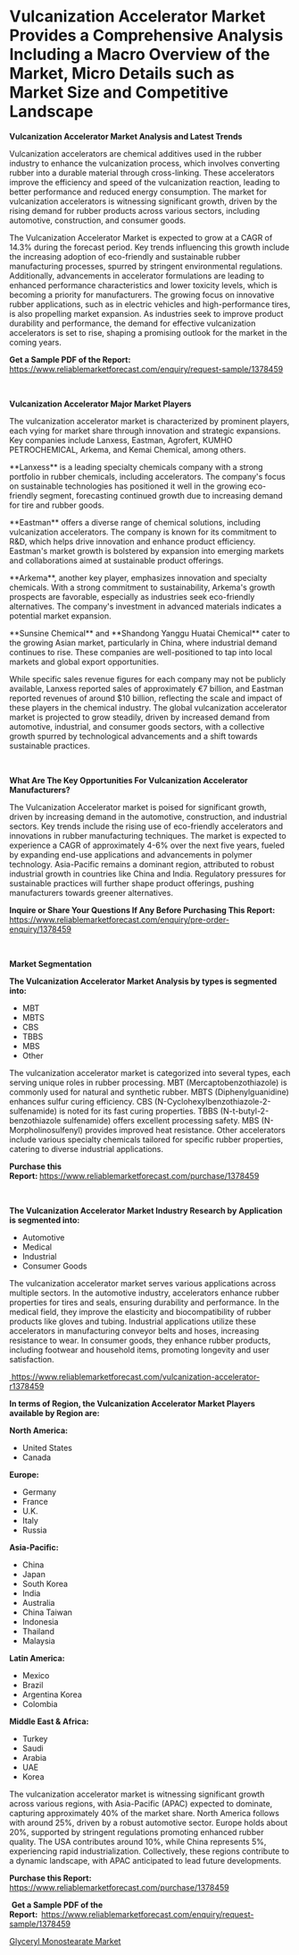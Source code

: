 <p><h1>Vulcanization Accelerator Market Provides a Comprehensive Analysis Including a Macro Overview of the Market, Micro Details such as Market Size and Competitive Landscape</h1></p><p><strong>Vulcanization Accelerator Market Analysis and Latest Trends</strong></p>
<p><p>Vulcanization accelerators are chemical additives used in the rubber industry to enhance the vulcanization process, which involves converting rubber into a durable material through cross-linking. These accelerators improve the efficiency and speed of the vulcanization reaction, leading to better performance and reduced energy consumption. The market for vulcanization accelerators is witnessing significant growth, driven by the rising demand for rubber products across various sectors, including automotive, construction, and consumer goods.</p><p>The Vulcanization Accelerator Market is expected to grow at a CAGR of 14.3% during the forecast period. Key trends influencing this growth include the increasing adoption of eco-friendly and sustainable rubber manufacturing processes, spurred by stringent environmental regulations. Additionally, advancements in accelerator formulations are leading to enhanced performance characteristics and lower toxicity levels, which is becoming a priority for manufacturers. The growing focus on innovative rubber applications, such as in electric vehicles and high-performance tires, is also propelling market expansion. As industries seek to improve product durability and performance, the demand for effective vulcanization accelerators is set to rise, shaping a promising outlook for the market in the coming years.</p></p>
<p><strong>Get a Sample PDF of the Report:&nbsp;</strong> <a href="https://www.reliablemarketforecast.com/enquiry/request-sample/1378459?utm_campaign=1110&utm_medium=2&utm_source=Github&utm_content=ia&utm_term=06022025&utm_id=vulcanization-accelerator">https://www.reliablemarketforecast.com/enquiry/request-sample/1378459</a></p>
<p>&nbsp;</p>
<p><strong>Vulcanization Accelerator Major Market Players</strong></p>
<p><p>The vulcanization accelerator market is characterized by prominent players, each vying for market share through innovation and strategic expansions. Key companies include Lanxess, Eastman, Agrofert, KUMHO PETROCHEMICAL, Arkema, and Kemai Chemical, among others.</p><p>**Lanxess** is a leading specialty chemicals company with a strong portfolio in rubber chemicals, including accelerators. The company's focus on sustainable technologies has positioned it well in the growing eco-friendly segment, forecasting continued growth due to increasing demand for tire and rubber goods.</p><p>**Eastman** offers a diverse range of chemical solutions, including vulcanization accelerators. The company is known for its commitment to R&D, which helps drive innovation and enhance product efficiency. Eastman's market growth is bolstered by expansion into emerging markets and collaborations aimed at sustainable product offerings.</p><p>**Arkema**, another key player, emphasizes innovation and specialty chemicals. With a strong commitment to sustainability, Arkema's growth prospects are favorable, especially as industries seek eco-friendly alternatives. The company's investment in advanced materials indicates a potential market expansion.</p><p>**Sunsine Chemical** and **Shandong Yanggu Huatai Chemical** cater to the growing Asian market, particularly in China, where industrial demand continues to rise. These companies are well-positioned to tap into local markets and global export opportunities.</p><p>While specific sales revenue figures for each company may not be publicly available, Lanxess reported sales of approximately €7 billion, and Eastman reported revenues of around $10 billion, reflecting the scale and impact of these players in the chemical industry. The global vulcanization accelerator market is projected to grow steadily, driven by increased demand from automotive, industrial, and consumer goods sectors, with a collective growth spurred by technological advancements and a shift towards sustainable practices.</p></p>
<p>&nbsp;</p>
<p><strong>What Are The Key Opportunities For Vulcanization Accelerator Manufacturers?</strong></p>
<p><p>The Vulcanization Accelerator market is poised for significant growth, driven by increasing demand in the automotive, construction, and industrial sectors. Key trends include the rising use of eco-friendly accelerators and innovations in rubber manufacturing techniques. The market is expected to experience a CAGR of approximately 4-6% over the next five years, fueled by expanding end-use applications and advancements in polymer technology. Asia-Pacific remains a dominant region, attributed to robust industrial growth in countries like China and India. Regulatory pressures for sustainable practices will further shape product offerings, pushing manufacturers towards greener alternatives.</p></p>
<p><strong>Inquire or Share Your Questions If Any Before Purchasing This Report:</strong> <a href="https://www.reliablemarketforecast.com/enquiry/pre-order-enquiry/1378459?utm_campaign=1110&utm_medium=2&utm_source=Github&utm_content=ia&utm_term=06022025&utm_id=vulcanization-accelerator">https://www.reliablemarketforecast.com/enquiry/pre-order-enquiry/1378459</a></p>
<p>&nbsp;</p>
<p><strong>Market Segmentation</strong></p>
<p><strong>The Vulcanization Accelerator Market Analysis by types is segmented into:</strong></p>
<p><ul><li>MBT</li><li>MBTS</li><li>CBS</li><li>TBBS</li><li>MBS</li><li>Other</li></ul></p>
<p><p>The vulcanization accelerator market is categorized into several types, each serving unique roles in rubber processing. MBT (Mercaptobenzothiazole) is commonly used for natural and synthetic rubber. MBTS (Diphenylguanidine) enhances sulfur curing efficiency. CBS (N-Cyclohexylbenzothiazole-2-sulfenamide) is noted for its fast curing properties. TBBS (N-t-butyl-2-benzothiazole sulfenamide) offers excellent processing safety. MBS (N-Morpholinosulfenyl) provides improved heat resistance. Other accelerators include various specialty chemicals tailored for specific rubber properties, catering to diverse industrial applications.</p></p>
<p><strong>Purchase this Report:&nbsp;</strong><a href="https://www.reliablemarketforecast.com/purchase/1378459?utm_campaign=1110&utm_medium=2&utm_source=Github&utm_content=ia&utm_term=06022025&utm_id=vulcanization-accelerator">https://www.reliablemarketforecast.com/purchase/1378459</a></p>
<p>&nbsp;</p>
<p><strong>The Vulcanization Accelerator Market Industry Research by Application is segmented into:</strong></p>
<p><ul><li>Automotive</li><li>Medical</li><li>Industrial</li><li>Consumer Goods</li></ul></p>
<p><p>The vulcanization accelerator market serves various applications across multiple sectors. In the automotive industry, accelerators enhance rubber properties for tires and seals, ensuring durability and performance. In the medical field, they improve the elasticity and biocompatibility of rubber products like gloves and tubing. Industrial applications utilize these accelerators in manufacturing conveyor belts and hoses, increasing resistance to wear. In consumer goods, they enhance rubber products, including footwear and household items, promoting longevity and user satisfaction.</p></p>
<p><a href="https://www.reliablemarketforecast.com/vulcanization-accelerator-r1378459?utm_campaign=1110&utm_medium=2&utm_source=Github&utm_content=ia&utm_term=06022025&utm_id=vulcanization-accelerator">&nbsp;https://www.reliablemarketforecast.com/vulcanization-accelerator-r1378459</a></p>
<p><strong>In terms of Region, the Vulcanization Accelerator Market Players available by Region are:</strong></p>
<p>
    <p> <strong> North America: </strong>
        <ul>
            <li>United States</li>
            <li>Canada</li>
        </ul>
        </p> 
    <p> <strong> Europe: </strong>
        <ul>
            <li>Germany</li>
            <li>France</li>
            <li>U.K.</li>
            <li>Italy</li>
            <li>Russia</li>
        </ul>
        </p> 
    <p> <strong> Asia-Pacific: </strong>
        <ul>
            <li>China</li>
            <li>Japan</li>
            <li>South Korea</li>
            <li>India</li>
            <li>Australia</li>
            <li>China Taiwan</li>
            <li>Indonesia</li>
            <li>Thailand</li>
            <li>Malaysia</li>
        </ul>
        </p> 
    <p> <strong> Latin America: </strong>
        <ul>
            <li>Mexico</li>
            <li>Brazil</li>
            <li>Argentina Korea</li>
            <li>Colombia</li>
        </ul>
        </p> 
    <p> <strong> Middle East & Africa: </strong>
        <ul>
            <li>Turkey</li>
            <li>Saudi</li>
            <li>Arabia</li>
            <li>UAE</li>
            <li>Korea</li>
        </ul>
    </p>
    </p>
<p><p>The vulcanization accelerator market is witnessing significant growth across various regions, with Asia-Pacific (APAC) expected to dominate, capturing approximately 40% of the market share. North America follows with around 25%, driven by a robust automotive sector. Europe holds about 20%, supported by stringent regulations promoting enhanced rubber quality. The USA contributes around 10%, while China represents 5%, experiencing rapid industrialization. Collectively, these regions contribute to a dynamic landscape, with APAC anticipated to lead future developments.</p></p>
<p><strong>Purchase this Report: </strong><a href="https://www.reliablemarketforecast.com/purchase/1378459?utm_campaign=1110&utm_medium=2&utm_source=Github&utm_content=ia&utm_term=06022025&utm_id=vulcanization-accelerator">https://www.reliablemarketforecast.com/purchase/1378459</a></p>
<p>&nbsp;<strong>Get a Sample PDF of the Report:&nbsp;&nbsp;</strong><a href="https://www.reliablemarketforecast.com/enquiry/request-sample/1378459?utm_campaign=1110&utm_medium=2&utm_source=Github&utm_content=ia&utm_term=06022025&utm_id=vulcanization-accelerator">https://www.reliablemarketforecast.com/enquiry/request-sample/1378459</a></p>
<p><strong></strong></p>
<p><p><a href="https://github.com/WillieWoodard/Market-Research-Report-List-7/blob/main/glyceryl-monostearate-market.md?utm_campaign=1110&utm_medium=2&utm_source=Github&utm_content=ia&utm_term=06022025&utm_id=vulcanization-accelerator">Glyceryl Monostearate Market</a></p></p>